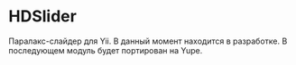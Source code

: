 HDSlider
========
Паралакс-слайдер для Yii.
В данный момент находится в разработке.
В последующем модуль будет портирован на Yupe.